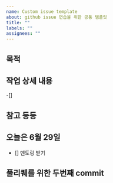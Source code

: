 ```yaml
---
name: Custom issue template
about: github issue 연습을 위한 공통 템플릿
title: ""
labels: ""
assignees: ""
---
```


## 목적

>

## 작업 상세 내용

-[]

## 참고 등등

## 오늘은 6월 29일

- [] 멘토링 받기

## 풀리퀘를 위한 두번째 commit
